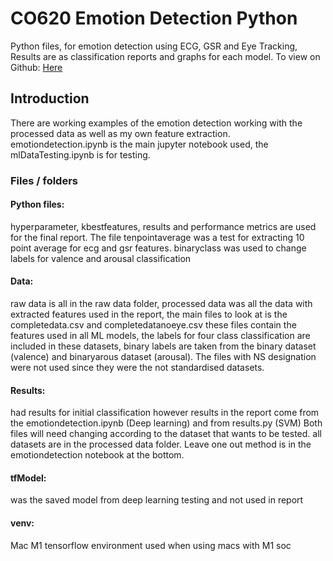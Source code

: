 # CO620 Emotion Detection Python
 Python files, for emotion detection using ECG, GSR and Eye Tracking, Results are as classification reports and graphs for each model. To view on Github: [Here](https://github.com/tomjefferis/CO620-Emotion-Detection-/)
 
 ## Introduction
 
There are working examples of the emotion detection working with the processed data as well as my own feature extraction. emotiondetection.ipynb is the main jupyter notebook used, the mlDataTesting.ipynb is for testing. 

### Files / folders
#### Python files: 
hyperparameter, kbestfeatures, results and performance metrics are used for the final report. The file tenpointaverage was a test for extracting 10 point average for ecg and gsr features. binaryclass was used to change labels for valence and arousal classification 

#### Data: 
raw data is all in the raw data folder, processed data was all the data with extracted features used in the report, the main files to look at is the completedata.csv and completedatanoeye.csv these files contain the features used in all ML models, the labels for four class classification are included in these datasets, binary labels are taken from the binary dataset (valence) and binaryarous dataset (arousal). The files with NS designation were not used since they were the not standardised datasets. 

#### Results: 
had results for initial classification however results in the report come from the emotiondetection.ipynb (Deep learning) and from results.py (SVM) Both files will need changing according to the dataset that wants to be tested. all datasets are in the processed data folder. Leave one out method is in the emotiondetection notebook at the bottom.

#### tfModel: 
was the saved model from deep learning testing and not used in report

#### venv:
Mac M1 tensorflow environment used when using macs with M1 soc 

